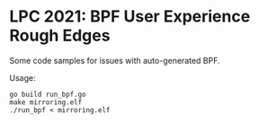 # LPC 2021: BPF User Experience Rough Edges

Some code samples for issues with auto-generated BPF.

Usage:

```
go build run_bpf.go
make mirroring.elf
./run_bpf < mirroring.elf
```
